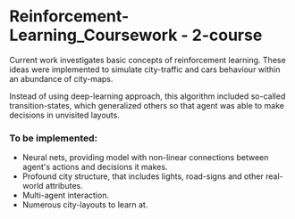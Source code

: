 # Reinforcement-Learning_Coursework - 2-course
Current work investigates basic concepts of reinforcement learning. These ideas were implemented to simulate city-traffic and cars behaviour within an abundance of city-maps. 

Instead of using deep-learning approach, this algorithm included so-called transition-states, which generalized others so that agent was able to make decisions in unvisited layouts.

### To be implemented:
* Neural nets, providing model with non-linear connections between agent's actions and decisions it makes.
* Profound city structure, that includes lights, road-signs and other real-world attributes.
* Multi-agent interaction.
* Numerous city-layouts to learn at.
